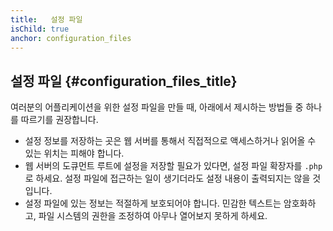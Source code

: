 ```yaml
---
title:   설정 파일
isChild: true
anchor: configuration_files
---
```


## 설정 파일 {#configuration_files_title}

여러분의 어플리케이션을 위한 설정 파일을 만들 때, 아래에서 제시하는 방법들 중 하나를
따르기를 권장합니다.

- 설정 정보를 저장하는 곳은 웹 서버를 통해서 직접적으로 액세스하거나 읽어올 수 있는 위치는 피해야 합니다.
- 웹 서버의 도큐먼트 루트에 설정을 저장할 필요가 있다면, 설정 파일 확장자를 `.php`로 하세요. 설정 파일에 접근하는 일이 생기더라도 설정 내용이 출력되지는 않을 것입니다.
- 설정 파일에 있는 정보는 적절하게 보호되어야 합니다. 민감한 텍스트는 암호화하고, 파일 시스템의 권한을 조정하여 아무나 열어보지 못하게 하세요.
